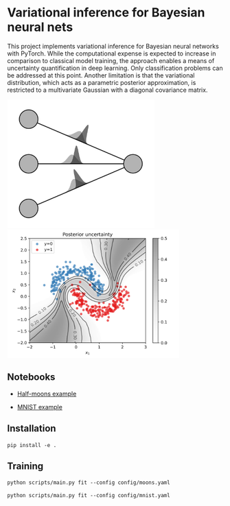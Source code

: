 # Variational inference for Bayesian neural nets

This project implements variational inference for Bayesian neural networks with PyTorch.
While the computational expense is expected to increase in comparison to classical model training,
the approach enables a means of uncertainty quantification in deep learning.
Only classification problems can be addressed at this point.
Another limitation is that the variational distribution, which acts as a parametric posterior approximation,
is restricted to a multivariate Gaussian with a diagonal covariance matrix.

<p>
  <img src="assets/bnn.png" alt="Bayesian neural network with probabilistic weights" title="Bayesian neural network" height="300" style="padding-right: 1em;">
  <img src="assets/uncertainty.svg" alt="Uncertainty of the posterior predictions" title="Posterior prediction uncertainty" height="300">
</p>


## Notebooks

- [Half-moons example](notebooks/moons.ipynb)

- [MNIST example](notebooks/mnist.ipynb)


## Installation

```
pip install -e .
```


## Training

```
python scripts/main.py fit --config config/moons.yaml
```

```
python scripts/main.py fit --config config/mnist.yaml
```

